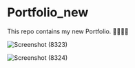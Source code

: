 # Portfolio_new
This repo contains my new Portfolio. 👩‍💻👩‍💻


![Screenshot (8323)](https://github.com/user-attachments/assets/c5648e58-ebba-46a1-8514-d701ba4948cd)




![Screenshot (8324)](https://github.com/user-attachments/assets/2d749e0b-bd36-4b98-918a-9eecafdd3b77)
